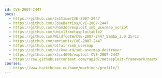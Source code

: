 ```yaml
---
id: CVE-2007-2447
pocs:
  - https://github.com/3x1t1um/CVE-2007-2447
  - https://github.com/JoseBarrios/CVE-2007-2447
  - https://github.com/Unam3dd/exploit_smb_usermap_script
  - https://github.com/Unix13/metasploitable2
  - https://github.com/WildfootW/CVE-2007-2447_Samba_3.0.25rc3
  - https://github.com/amriunix/CVE-2007-2447
  - https://github.com/b1fair/smb_usermap
  - https://github.com/nickvourd/smb-usermap-destroyer
  - https://github.com/xlcc4096/exploit-CVE-2007-2447
  - https://raw.githubusercontent.com/rapid7/metasploit-framework/master/modules/exploits/multi/samba/usermap_script.rb
courses:
  - https://www.hackthebox.eu/home/machines/profile/1
---
```

